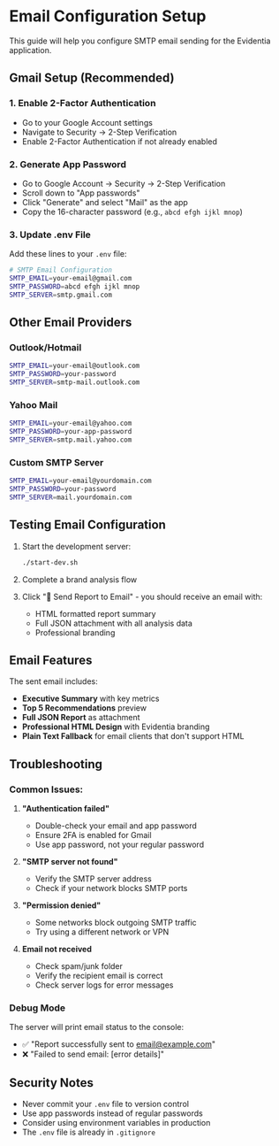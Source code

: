 # Email Configuration Setup

This guide will help you configure SMTP email sending for the Evidentia application.

## Gmail Setup (Recommended)

### 1. Enable 2-Factor Authentication
- Go to your Google Account settings
- Navigate to Security → 2-Step Verification
- Enable 2-Factor Authentication if not already enabled

### 2. Generate App Password
- Go to Google Account → Security → 2-Step Verification
- Scroll down to "App passwords"
- Click "Generate" and select "Mail" as the app
- Copy the 16-character password (e.g., `abcd efgh ijkl mnop`)

### 3. Update .env File
Add these lines to your `.env` file:

```bash
# SMTP Email Configuration
SMTP_EMAIL=your-email@gmail.com
SMTP_PASSWORD=abcd efgh ijkl mnop
SMTP_SERVER=smtp.gmail.com
```

## Other Email Providers

### Outlook/Hotmail
```bash
SMTP_EMAIL=your-email@outlook.com
SMTP_PASSWORD=your-password
SMTP_SERVER=smtp-mail.outlook.com
```

### Yahoo Mail
```bash
SMTP_EMAIL=your-email@yahoo.com
SMTP_PASSWORD=your-app-password
SMTP_SERVER=smtp.mail.yahoo.com
```

### Custom SMTP Server
```bash
SMTP_EMAIL=your-email@yourdomain.com
SMTP_PASSWORD=your-password
SMTP_SERVER=mail.yourdomain.com
```

## Testing Email Configuration

1. Start the development server:
   ```bash
   ./start-dev.sh
   ```

2. Complete a brand analysis flow

3. Click "📧 Send Report to Email" - you should receive an email with:
   - HTML formatted report summary
   - Full JSON attachment with all analysis data
   - Professional branding

## Email Features

The sent email includes:
- **Executive Summary** with key metrics
- **Top 5 Recommendations** preview
- **Full JSON Report** as attachment
- **Professional HTML Design** with Evidentia branding
- **Plain Text Fallback** for email clients that don't support HTML

## Troubleshooting

### Common Issues:

1. **"Authentication failed"**
   - Double-check your email and app password
   - Ensure 2FA is enabled for Gmail
   - Use app password, not your regular password

2. **"SMTP server not found"**
   - Verify the SMTP server address
   - Check if your network blocks SMTP ports

3. **"Permission denied"**
   - Some networks block outgoing SMTP traffic
   - Try using a different network or VPN

4. **Email not received**
   - Check spam/junk folder
   - Verify the recipient email is correct
   - Check server logs for error messages

### Debug Mode
The server will print email status to the console:
- ✅ "Report successfully sent to email@example.com"
- ❌ "Failed to send email: [error details]"

## Security Notes

- Never commit your `.env` file to version control
- Use app passwords instead of regular passwords
- Consider using environment variables in production
- The `.env` file is already in `.gitignore`